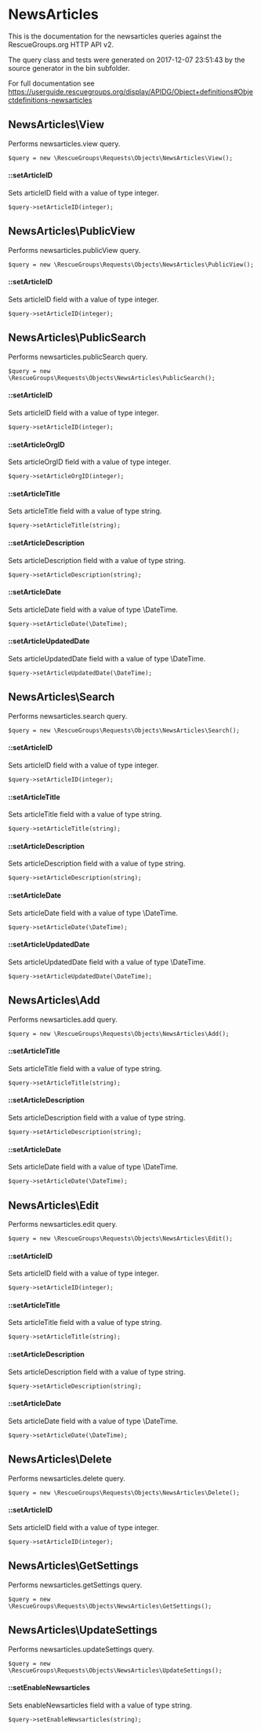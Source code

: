 # NewsArticles

This is the documentation for the newsarticles queries against the RescueGroups.org HTTP API v2.

The query class and tests were generated on 2017-12-07 23:51:43 by the source generator in the bin subfolder.

For full documentation see https://userguide.rescuegroups.org/display/APIDG/Object+definitions#Objectdefinitions-newsarticles

## NewsArticles\View

Performs newsarticles.view query.

    $query = new \RescueGroups\Requests\Objects\NewsArticles\View();

#### ::setArticleID

Sets articleID field with a value of type integer.

    $query->setArticleID(integer);



## NewsArticles\PublicView

Performs newsarticles.publicView query.

    $query = new \RescueGroups\Requests\Objects\NewsArticles\PublicView();

#### ::setArticleID

Sets articleID field with a value of type integer.

    $query->setArticleID(integer);



## NewsArticles\PublicSearch

Performs newsarticles.publicSearch query.

    $query = new \RescueGroups\Requests\Objects\NewsArticles\PublicSearch();

#### ::setArticleID

Sets articleID field with a value of type integer.

    $query->setArticleID(integer);

#### ::setArticleOrgID

Sets articleOrgID field with a value of type integer.

    $query->setArticleOrgID(integer);

#### ::setArticleTitle

Sets articleTitle field with a value of type string.

    $query->setArticleTitle(string);

#### ::setArticleDescription

Sets articleDescription field with a value of type string.

    $query->setArticleDescription(string);

#### ::setArticleDate

Sets articleDate field with a value of type \DateTime.

    $query->setArticleDate(\DateTime);

#### ::setArticleUpdatedDate

Sets articleUpdatedDate field with a value of type \DateTime.

    $query->setArticleUpdatedDate(\DateTime);



## NewsArticles\Search

Performs newsarticles.search query.

    $query = new \RescueGroups\Requests\Objects\NewsArticles\Search();

#### ::setArticleID

Sets articleID field with a value of type integer.

    $query->setArticleID(integer);

#### ::setArticleTitle

Sets articleTitle field with a value of type string.

    $query->setArticleTitle(string);

#### ::setArticleDescription

Sets articleDescription field with a value of type string.

    $query->setArticleDescription(string);

#### ::setArticleDate

Sets articleDate field with a value of type \DateTime.

    $query->setArticleDate(\DateTime);

#### ::setArticleUpdatedDate

Sets articleUpdatedDate field with a value of type \DateTime.

    $query->setArticleUpdatedDate(\DateTime);



## NewsArticles\Add

Performs newsarticles.add query.

    $query = new \RescueGroups\Requests\Objects\NewsArticles\Add();

#### ::setArticleTitle

Sets articleTitle field with a value of type string.

    $query->setArticleTitle(string);

#### ::setArticleDescription

Sets articleDescription field with a value of type string.

    $query->setArticleDescription(string);

#### ::setArticleDate

Sets articleDate field with a value of type \DateTime.

    $query->setArticleDate(\DateTime);



## NewsArticles\Edit

Performs newsarticles.edit query.

    $query = new \RescueGroups\Requests\Objects\NewsArticles\Edit();

#### ::setArticleID

Sets articleID field with a value of type integer.

    $query->setArticleID(integer);

#### ::setArticleTitle

Sets articleTitle field with a value of type string.

    $query->setArticleTitle(string);

#### ::setArticleDescription

Sets articleDescription field with a value of type string.

    $query->setArticleDescription(string);

#### ::setArticleDate

Sets articleDate field with a value of type \DateTime.

    $query->setArticleDate(\DateTime);



## NewsArticles\Delete

Performs newsarticles.delete query.

    $query = new \RescueGroups\Requests\Objects\NewsArticles\Delete();

#### ::setArticleID

Sets articleID field with a value of type integer.

    $query->setArticleID(integer);



## NewsArticles\GetSettings

Performs newsarticles.getSettings query.

    $query = new \RescueGroups\Requests\Objects\NewsArticles\GetSettings();



## NewsArticles\UpdateSettings

Performs newsarticles.updateSettings query.

    $query = new \RescueGroups\Requests\Objects\NewsArticles\UpdateSettings();

#### ::setEnableNewsarticles

Sets enableNewsarticles field with a value of type string.

    $query->setEnableNewsarticles(string);





